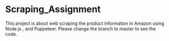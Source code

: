 # Scraping_Assignment
This project is about web scraping the product information in Amazon using Node.js , and Puppeteer.
Please change the branch to master to see the code.
